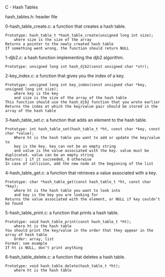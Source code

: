C - Hash Tables


hash_tables.h:
	header file


0-hash_table_create.c:
	a function that creates a hash table.
	
    Prototype: hash_table_t *hash_table_create(unsigned long int size);
        where size is the size of the array
    Returns a pointer to the newly created hash table
    If something went wrong, the function should return NULL


1-djb2.c:
	a hash function implementing the djb2 algorithm.

    Prototype: unsigned long int hash_djb2(const unsigned char *str);


2-key_index.c:
	a function that gives you the index of a key.

    Prototype: unsigned long int key_index(const unsigned char *key, unsigned long int size);
        where key is the key
        and size is the size of the array of the hash table
    This function should use the hash_djb2 function that you wrote earlier
    Returns the index at which the key/value pair should be stored in the array of the hash table


3-hash_table_set.c:
	 a function that adds an element to the hash table.

    Prototype: int hash_table_set(hash_table_t *ht, const char *key, const char *value);
        Where ht is the hash table you want to add or update the key/value to
        key is the key. key can not be an empty string
        and value is the value associated with the key. value must be duplicated. value can be an empty string
    Returns: 1 if it succeeded, 0 otherwise
    In case of collision, add the new node at the beginning of the list


4-hash_table_get.c:
	 a function that retrieves a value associated with a key.

    Prototype: char *hash_table_get(const hash_table_t *ht, const char *key);
        where ht is the hash table you want to look into
        and key is the key you are looking for
    Returns the value associated with the element, or NULL if key couldn’t be found


5-hash_table_print.c:
	a function that prints a hash table.

    Prototype: void hash_table_print(const hash_table_t *ht);
        where ht is the hash table
    You should print the key/value in the order that they appear in the array of hash table
        Order: array, list
    Format: see example
    If ht is NULL, don’t print anything


6-hash_table_delete.c:
	a function that deletes a hash table.

    Prototype: void hash_table_delete(hash_table_t *ht);
        where ht is the hash table
